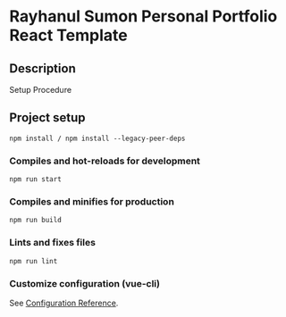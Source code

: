 # Rayhanul Sumon Personal Portfolio React Template

## Description

Setup Procedure 
 
## Project setup

```
npm install / npm install --legacy-peer-deps 
``` 

### Compiles and hot-reloads for development

```
npm run start   
``` 

### Compiles and minifies for production

``` 
npm run build   
```
 
### Lints and fixes files  

```
npm run lint
```

### Customize configuration (vue-cli)

See [Configuration Reference](https://cli.vuejs.org/config/).
